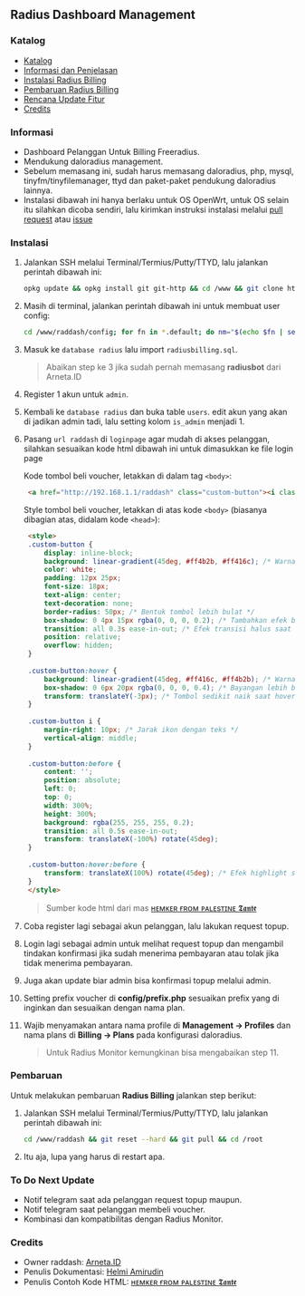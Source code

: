 ## Radius Dashboard Management

### Katalog
- [Katalog](#Katalog)
- [Informasi dan Penjelasan](#Informasi)
- [Instalasi Radius Billing](#Instalasi)
- [Pembaruan Radius Billing](#Pembaruan)
- [Rencana Update Fitur](#To-Do-Next-Update)
- [Credits](#Credits)

### Informasi
- Dashboard Pelanggan Untuk Billing Freeradius.
- Mendukung daloradius management.
- Sebelum memasang ini, sudah harus memasang daloradius, php, mysql, tinyfm/tinyfilemanager, ttyd dan paket-paket pendukung daloradius lainnya.
- Instalasi dibawah ini hanya berlaku untuk OS OpenWrt, untuk OS selain itu silahkan dicoba sendiri, lalu kirimkan instruksi instalasi melalui [pull request](https://github.com/umblox/raddash/pulls) atau [issue](https://github.com/umblox/raddash/issues)

### Instalasi
1. Jalankan SSH melalui Terminal/Termius/Putty/TTYD, lalu jalankan perintah dibawah ini:
    ```sh
    opkg update && opkg install git git-http && cd /www && git clone https://github.com/umblox/raddash
    ```

2. Masih di terminal, jalankan perintah dibawah ini untuk membuat user config:
    ```sh
    cd /www/raddash/config; for fn in *.default; do nm="$(echo $fn | sed 's/.default//')" && [ ! -f $nm ] && cp $fn $nm; done; cd /root
    ```

3. Masuk ke `database radius` lalu import `radiusbilling.sql`.

    > Abaikan step ke 3 jika sudah pernah memasang **radiusbot** dari Arneta.ID

4. Register 1 akun untuk `admin`.
5. Kembali ke `database radius` dan buka table `users`. edit akun yang akan di jadikan admin tadi, lalu setting kolom `is_admin` menjadi 1.
6. Pasang `url raddash` di `loginpage` agar mudah di akses pelanggan, silahkan sesuaikan kode html dibawah ini untuk dimasukkan ke file login page

   Kode tombol beli voucher, letakkan di dalam tag `<body>`:

   ```html
    <a href="http://192.168.1.1/raddash" class="custom-button"><i class="icon icon-voucher">&#xe803;</i>Beli Voucher</a>
    ```

   Style tombol beli voucher, letakkan di atas kode `<body>` (biasanya dibagian atas, didalam kode `<head>`):

   ```html
    <style>
    .custom-button {
        display: inline-block;
        background: linear-gradient(45deg, #ff4b2b, #ff416c); /* Warna gradien */
        color: white;
        padding: 12px 25px;
        font-size: 18px;
        text-align: center;
        text-decoration: none;
        border-radius: 50px; /* Bentuk tombol lebih bulat */
        box-shadow: 0 4px 15px rgba(0, 0, 0, 0.2); /* Tambahkan efek bayangan */
        transition: all 0.3s ease-in-out; /* Efek transisi halus saat hover */
        position: relative;
        overflow: hidden;
    }
    
    .custom-button:hover {
        background: linear-gradient(45deg, #ff416c, #ff4b2b); /* Warna berubah saat hover */
        box-shadow: 0 6px 20px rgba(0, 0, 0, 0.4); /* Bayangan lebih besar saat hover */
        transform: translateY(-3px); /* Tombol sedikit naik saat hover */
    }
    
    .custom-button i {
        margin-right: 10px; /* Jarak ikon dengan teks */
        vertical-align: middle;
    }
    
    .custom-button:before {
        content: '';
        position: absolute;
        left: 0;
        top: 0;
        width: 300%;
        height: 300%;
        background: rgba(255, 255, 255, 0.2);
        transition: all 0.5s ease-in-out;
        transform: translateX(-100%) rotate(45deg);
    }
    
    .custom-button:hover:before {
        transform: translateX(100%) rotate(45deg); /* Efek highlight saat hover */
    }
    </style>
    ```
     > Sumber kode html dari mas [ʜᴇᴍᴋᴇʀ ғʀᴏᴍ ᴘᴀʟᴇsᴛɪɴᴇ 𝕿𝖆𝖓𝖙𝖊](https://t.me/mutiara_wrt/1/15005)

7. Coba register lagi sebagai akun pelanggan, lalu lakukan request topup.
8. Login lagi sebagai admin untuk melihat request topup dan mengambil tindakan konfirmasi jika sudah menerima pembayaran atau tolak jika tidak menerima pembayaran.
9. Juga akan update biar admin bisa konfirmasi topup melalui admin.
10. Setting prefix voucher di **config/prefix.php** sesuaikan prefix yang di inginkan dan sesuaikan dengan nama plan.
11. Wajib menyamakan antara nama profile di **Management -> Profiles** dan nama plans di **Billing -> Plans** pada konfigurasi daloradius.

    > Untuk Radius Monitor kemungkinan bisa mengabaikan step 11.
    
### Pembaruan
Untuk melakukan pembaruan **Radius Billing** jalankan step berikut:
1. Jalankan SSH melalui Terminal/Termius/Putty/TTYD, lalu jalankan perintah dibawah ini:
    ```sh
    cd /www/raddash && git reset --hard && git pull && cd /root
    ```
2. Itu aja, lupa yang harus di restart apa.

### To Do Next Update
- Notif telegram saat ada pelanggan request topup maupun.
- Notif telegram saat pelanggan membeli voucher.
- Kombinasi dan kompatibilitas dengan Radius Monitor.

### Credits
- Owner raddash: [Arneta.ID](https://github.com/umblox/raddash)
- Penulis Dokumentasi: [Helmi Amirudin](https://helmiau.com/pay)
- Penulis Contoh Kode HTML: [ʜᴇᴍᴋᴇʀ ғʀᴏᴍ ᴘᴀʟᴇsᴛɪɴᴇ 𝕿𝖆𝖓𝖙𝖊](https://t.me/mutiara_wrt/1/15005)
